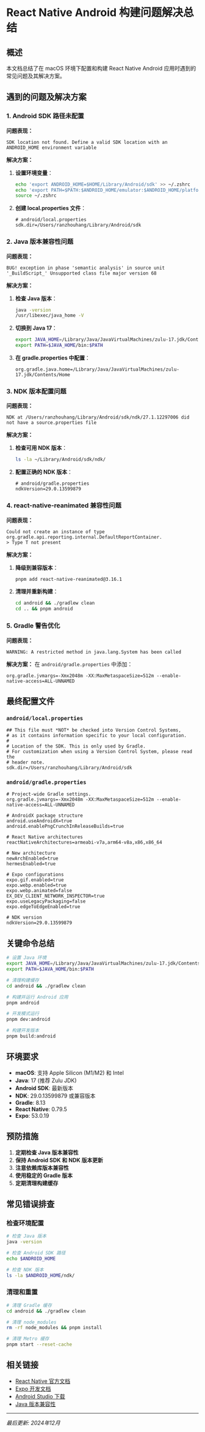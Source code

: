 # React Native Android 构建问题解决总结

## 概述

本文档总结了在 macOS 环境下配置和构建 React Native Android 应用时遇到的常见问题及其解决方案。

## 遇到的问题及解决方案

### 1. **Android SDK 路径未配置**

**问题表现：**
```
SDK location not found. Define a valid SDK location with an ANDROID_HOME environment variable
```

**解决方案：**
1. **设置环境变量**：
   ```bash
   echo 'export ANDROID_HOME=$HOME/Library/Android/sdk' >> ~/.zshrc
   echo 'export PATH=$PATH:$ANDROID_HOME/emulator:$ANDROID_HOME/platform-tools' >> ~/.zshrc
   source ~/.zshrc
   ```

2. **创建 local.properties 文件**：
   ```properties
   # android/local.properties
   sdk.dir=/Users/ranzhouhang/Library/Android/sdk
   ```

### 2. **Java 版本兼容性问题**

**问题表现：**
```
BUG! exception in phase 'semantic analysis' in source unit '_BuildScript_' Unsupported class file major version 68
```

**解决方案：**
1. **检查 Java 版本**：
   ```bash
   java -version
   /usr/libexec/java_home -V
   ```

2. **切换到 Java 17**：
   ```bash
   export JAVA_HOME=/Library/Java/JavaVirtualMachines/zulu-17.jdk/Contents/Home
   export PATH=$JAVA_HOME/bin:$PATH
   ```

3. **在 gradle.properties 中配置**：
   ```properties
   org.gradle.java.home=/Library/Java/JavaVirtualMachines/zulu-17.jdk/Contents/Home
   ```

### 3. **NDK 版本配置问题**

**问题表现：**
```
NDK at /Users/ranzhouhang/Library/Android/sdk/ndk/27.1.12297006 did not have a source.properties file
```

**解决方案：**
1. **检查可用 NDK 版本**：
   ```bash
   ls -la ~/Library/Android/sdk/ndk/
   ```

2. **配置正确的 NDK 版本**：
   ```properties
   # android/gradle.properties
   ndkVersion=29.0.13599879
   ```

### 4. **react-native-reanimated 兼容性问题**

**问题表现：**
```
Could not create an instance of type org.gradle.api.reporting.internal.DefaultReportContainer.
> Type T not present
```

**解决方案：**
1. **降级到兼容版本**：
   ```bash
   pnpm add react-native-reanimated@3.16.1
   ```

2. **清理并重新构建**：
   ```bash
   cd android && ./gradlew clean
   cd .. && pnpm android
   ```

### 5. **Gradle 警告优化**

**问题表现：**
```
WARNING: A restricted method in java.lang.System has been called
```

**解决方案：**
在 `android/gradle.properties` 中添加：
```properties
org.gradle.jvmargs=-Xmx2048m -XX:MaxMetaspaceSize=512m --enable-native-access=ALL-UNNAMED
```

## 最终配置文件

### `android/local.properties`
```properties
## This file must *NOT* be checked into Version Control Systems,
# as it contains information specific to your local configuration.
#
# Location of the SDK. This is only used by Gradle.
# For customization when using a Version Control System, please read the
# header note.
sdk.dir=/Users/ranzhouhang/Library/Android/sdk
```

### `android/gradle.properties`
```properties
# Project-wide Gradle settings.
org.gradle.jvmargs=-Xmx2048m -XX:MaxMetaspaceSize=512m --enable-native-access=ALL-UNNAMED

# AndroidX package structure
android.useAndroidX=true
android.enablePngCrunchInReleaseBuilds=true

# React Native architectures
reactNativeArchitectures=armeabi-v7a,arm64-v8a,x86,x86_64

# New architecture
newArchEnabled=true
hermesEnabled=true

# Expo configurations
expo.gif.enabled=true
expo.webp.enabled=true
expo.webp.animated=false
EX_DEV_CLIENT_NETWORK_INSPECTOR=true
expo.useLegacyPackaging=false
expo.edgeToEdgeEnabled=true

# NDK version
ndkVersion=29.0.13599879
```

## 关键命令总结

```bash
# 设置 Java 环境
export JAVA_HOME=/Library/Java/JavaVirtualMachines/zulu-17.jdk/Contents/Home
export PATH=$JAVA_HOME/bin:$PATH

# 清理构建缓存
cd android && ./gradlew clean

# 构建并运行 Android 应用
pnpm android

# 开发模式运行
pnpm dev:android

# 构建开发版本
pnpm build:android
```

## 环境要求

- **macOS**: 支持 Apple Silicon (M1/M2) 和 Intel
- **Java**: 17 (推荐 Zulu JDK)
- **Android SDK**: 最新版本
- **NDK**: 29.0.13599879 或兼容版本
- **Gradle**: 8.13
- **React Native**: 0.79.5
- **Expo**: 53.0.19

## 预防措施

1. **定期检查 Java 版本兼容性**
2. **保持 Android SDK 和 NDK 版本更新**
3. **注意依赖库版本兼容性**
4. **使用稳定的 Gradle 版本**
5. **定期清理构建缓存**

## 常见错误排查

### 检查环境配置
```bash
# 检查 Java 版本
java -version

# 检查 Android SDK 路径
echo $ANDROID_HOME

# 检查 NDK 版本
ls -la $ANDROID_HOME/ndk/
```

### 清理和重置
```bash
# 清理 Gradle 缓存
cd android && ./gradlew clean

# 清理 node_modules
rm -rf node_modules && pnpm install

# 清理 Metro 缓存
pnpm start --reset-cache
```

## 相关链接

- [React Native 官方文档](https://reactnative.dev/docs/environment-setup)
- [Expo 开发文档](https://docs.expo.dev/)
- [Android Studio 下载](https://developer.android.com/studio)
- [Java 版本兼容性](https://docs.gradle.org/current/userguide/compatibility.html)

---

*最后更新: 2024年12月* 